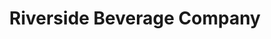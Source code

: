 ---
title: "Riverside Beverage Company"
url: /chattanooga/riverside-beverage-company/
shop: Spirituosen
---